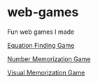 # web-games
Fun web games I made

[Equation Finding Game](https://oguzhanumutlu.github.io/web-games/math/index.html)

[Number Memorization Game](https://oguzhanumutlu.github.io/web-games/visual/index.html)

[Visual Memorization Game](https://oguzhanumutlu.github.io/web-games/memory/index.html)